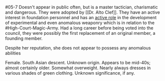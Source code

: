 #05-7
Doesn't appear in public often, but is a master tactician, charismatic and dangerous. They were adopted by [[Dr. Alto Clef]]. They have an active interest in foundation personnel and has an [active role](https://scp-wiki.wikidot.com/the-high-court-with-the-magic-army) in the development of experimental and even anomalous weaponry which is in relation to the #High-Court-Magic-Army. Had a long career before being voted into the council, they were possibly the first replacement of an original member, a founding member.

Despite her reputation, she does not appear to possess any anomalous abilities

Female. South Asian descent. Unknown origin. Appears to be mid-40s; almost certainly older. Somewhat overweight. Nearly always dresses in various shades of green clothing. Unknown significance, if any.